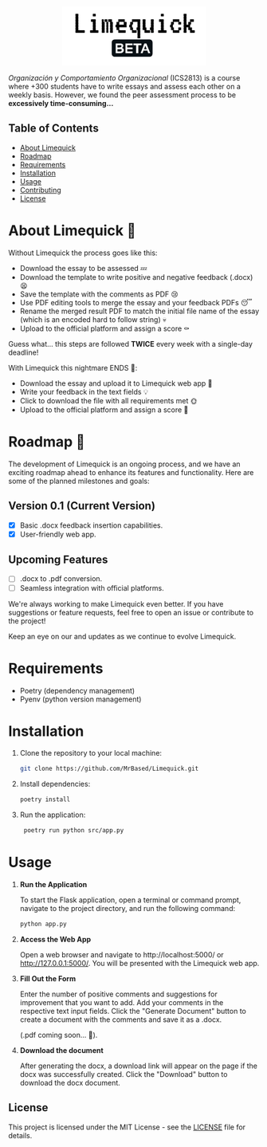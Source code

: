 <p align="center">
  <img src="logo.png" alt="Alt Text">
</p>


*Organización y Comportamiento Organizacional* (ICS2813) is a course where +300 students have to write essays and assess each other on a weekly basis. However, we found the peer assessment process to be **excessively time-consuming...**
## Table of Contents

- [About Limequick](#about-limequick)
- [Roadmap](#roadmap)
- [Requirements](#requirements)
- [Installation](#installation)
- [Usage](#usage)
- [Contributing](#contributing)
- [License](#license)

<a name="about-limequick"></a>
# About Limequick 🍋
Without Limequick the process goes like this:
- Download the essay to be assessed 💤
- Download the template to write positive and negative feedback (.docx) 😫
- Save the template with the comments as PDF 😢
- Use PDF editing tools to merge the essay and your feedback PDFs 😴
- Rename the merged result PDF to match the initial file name of the essay (which is an encoded hard to follow string) 💀
- Upload to the official platform and assign a score ⚰️

Guess what... this steps are followed **TWICE** every week with a single-day deadline!

With Limequick this nightmare ENDS 🥳:
- Download the essay and upload it to Limequick web app 🌈
- Write your feedback in the text fields 💡
- Click to download the file with all requirements met 🌞
- Upload to the official platform and assign a score 🏁

# Roadmap 🚩

The development of Limequick is an ongoing process, and we have an exciting roadmap ahead to enhance its features and functionality. Here are some of the planned milestones and goals:

## Version 0.1 (Current Version)

- [x] Basic .docx feedback insertion capabilities.
- [x] User-friendly web app.

## Upcoming Features

- [ ] .docx to .pdf conversion.
- [ ] Seamless integration with official platforms.

We're always working to make Limequick even better. If you have suggestions or feature requests, feel free to open an issue or contribute to the project!

Keep an eye on our and updates as we continue to evolve Limequick.


# Requirements

- Poetry (dependency management)
- Pyenv (python version management)

# Installation

1. Clone the repository to your local machine:

   ```bash
   git clone https://github.com/MrBased/Limequick.git
2. Install dependencies:

   ```bash
   poetry install
   ```
3. Run the application:

   ```bash
    poetry run python src/app.py
    ```

# Usage
1. **Run the Application**

   To start the Flask application, open a terminal or command prompt, navigate to the project directory, and run the following command:

   ```bash
   python app.py
   ```

2. **Access the Web App**

   Open a web browser and navigate to http://localhost:5000/ or http://127.0.0.1:5000/. You will be presented with the Limequick web app.

3. **Fill Out the Form**
  
   Enter the number of positive comments and suggestions for improvement that you want to add.
   Add your comments in the respective text input fields.
   Click the "Generate Document" button to create a document with the comments and save it as a .docx.

   (.pdf coming soon... 👀).

4. **Download the document**
  
   After generating the docx, a download link will appear on the page if the docx was successfully created. Click the "Download" button to download the docx document.

## License

This project is licensed under the MIT License - see the [LICENSE](LICENSE) file for details.

